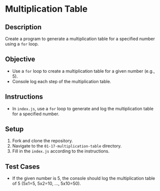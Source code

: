 # Multiplication Table

## Description
Create a program to generate a multiplication table for a specified number using a `for` loop.

## Objective
- Use a `for` loop to create a multiplication table for a given number (e.g., 5).
- Console log each step of the multiplication table.

## Instructions
- In `index.js`, use a `for` loop to generate and log the multiplication table for a specified number.

## Setup
1. Fork and clone the repository.
2. Navigate to the `01-17-multiplication-table` directory.
3. Fill in the `index.js` according to the instructions.

## Test Cases
- If the given number is 5, the console should log the multiplication table of 5 (5x1=5, 5x2=10, ..., 5x10=50).
